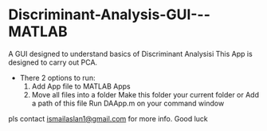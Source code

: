 # Discriminant-Analysis-GUI---MATLAB
A GUI designed to understand basics of Discriminant Analysisi
This App is designed to carry out PCA.

- There 2 options to run:
  1. Add App file to MATLAB Apps
  2. Move all files into a folder
     Make this folder your current folder or
     Add a path of this file
     Run  DAApp.m on your command window

pls contact ismailaslan1@gmail.com for more info.
Good luck
	
